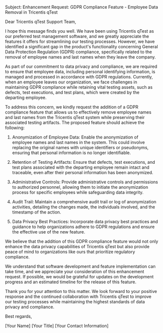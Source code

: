 Subject: Enhancement Request: GDPR Compliance Feature - Employee Data Removal in Tricentis qTest

Dear Tricentis qTest Support Team,

I hope this message finds you well. We have been using Tricentis qTest as our preferred test management software, and we greatly appreciate the features it offers for streamlining our testing processes. However, we have identified a significant gap in the product's functionality concerning General Data Protection Regulation (GDPR) compliance, specifically related to the removal of employee names and last names when they leave the company.

As part of our commitment to data privacy and compliance, we are required to ensure that employee data, including personal identifying information, is managed and processed in accordance with GDPR regulations. Currently, when an employee leaves our organization, we face challenges in maintaining GDPR compliance while retaining vital testing assets, such as defects, test executions, and test plans, which were created by the departing employee.

To address this concern, we kindly request the addition of a GDPR compliance feature that allows us to effectively remove employee names and last names from the Tricentis qTest system while preserving their associated testing artifacts. The proposed feature should achieve the following:

1. Anonymization of Employee Data: Enable the anonymization of employee names and last names in the system. This could involve replacing the original names with unique identifiers or pseudonyms, ensuring that personal information is no longer identifiable.

2. Retention of Testing Artifacts: Ensure that defects, test executions, and test plans associated with the departing employee remain intact and traceable, even after their personal information has been anonymized.

3. Administrative Controls: Provide administrative controls and permissions to authorized personnel, allowing them to initiate the anonymization process for specific employees while safeguarding data integrity.

4. Audit Trail: Maintain a comprehensive audit trail or log of anonymization activities, detailing the changes made, the individuals involved, and the timestamp of the action.

5. Data Privacy Best Practices: Incorporate data privacy best practices and guidance to help organizations adhere to GDPR regulations and ensure the effective use of the new feature.

We believe that the addition of this GDPR compliance feature would not only enhance the data privacy capabilities of Tricentis qTest but also provide peace of mind to organizations like ours that prioritize regulatory compliance.

We understand that software development and feature implementation can take time, and we appreciate your consideration of this enhancement request. If possible, we would be grateful for updates on the development progress and an estimated timeline for the release of this feature.

Thank you for your attention to this matter. We look forward to your positive response and the continued collaboration with Tricentis qTest to improve our testing processes while maintaining the highest standards of data privacy and compliance.

Best regards,

[Your Name]
[Your Title]
[Your Contact Information]
